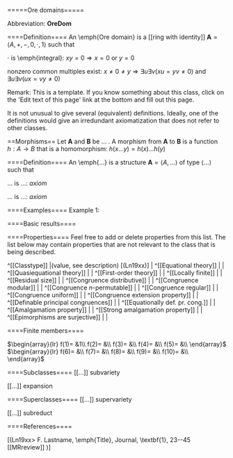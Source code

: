=====Ore domains=====

Abbreviation: **OreDom**

====Definition====
An \emph{Ore domain} is a [[ring with identity]] $\mathbf{A}=\langle A,+,-,0,\cdot,1\rangle$ such that

$\cdot$ is \emph{integral}:  $xy=0\Longrightarrow x=0\text{ or }y=0$

nonzero common multiples exist: $x\ne 0\ne y\Longrightarrow\exists u\exists v(xu=yv\ne 0)\text{ and }\exists u\exists v(ux=vy\ne 0)$

Remark: This is a template.
If you know something about this class, click on the 'Edit text of this page' link at the bottom and fill out this page.

It is not unusual to give several (equivalent) definitions. Ideally, one of the definitions would give an irredundant axiomatization that does not refer to other classes.

==Morphisms==
Let $\mathbf{A}$ and $\mathbf{B}$ be ... . A morphism from $\mathbf{A}$ to $\mathbf{B}$ is a function $h:A\rightarrow B$ that is a homomorphism: 
$h(x ... y)=h(x) ... h(y)$

====Definition====
An \emph{...} is a structure $\mathbf{A}=\langle A,...\rangle$ of type $\langle
...\rangle$ such that

$...$ is ...:  $axiom$
  
$...$ is ...:  $axiom$

====Examples====
Example 1: 

====Basic results====


====Properties====
Feel free to add or delete properties from this list. The list below may contain properties that are not relevant to the class that is being described.

^[[Classtype]]                        |(value, see description) [(Ln19xx)]  |
^[[Equational theory]]                | |
^[[Quasiequational theory]]           | |
^[[First-order theory]]               | |
^[[Locally finite]]                   | |
^[[Residual size]]                    | |
^[[Congruence distributive]]          | |
^[[Congruence modular]]               | |
^[[Congruence $n$-permutable]]        | |
^[[Congruence regular]]               | |
^[[Congruence uniform]]               | |
^[[Congruence extension property]]    | |
^[[Definable principal congruences]]  | |
^[[Equationally def. pr. cong.]]      | |
^[[Amalgamation property]]            | |
^[[Strong amalgamation property]]     | |
^[[Epimorphisms are surjective]]      | |

====Finite members====

$\begin{array}{lr}
  f(1)= &1\\
  f(2)= &\\
  f(3)= &\\
  f(4)= &\\
  f(5)= &\\
\end{array}$     
$\begin{array}{lr}
  f(6)= &\\
  f(7)= &\\
  f(8)= &\\
  f(9)= &\\
  f(10)= &\\
\end{array}$


====Subclasses====
  [[...]] subvariety

  [[...]] expansion


====Superclasses====
  [[...]] supervariety

  [[...]] subreduct


====References====

[(Ln19xx>
F. Lastname, \emph{Title}, Journal, \textbf{1}, 23--45 [[MRreview]] 
)]



